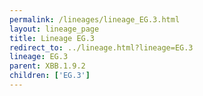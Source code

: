 ```yaml
---
permalink: /lineages/lineage_EG.3.html
layout: lineage_page
title: Lineage EG.3
redirect_to: ../lineage.html?lineage=EG.3
lineage: EG.3
parent: XBB.1.9.2
children: ['EG.3']
---
```

